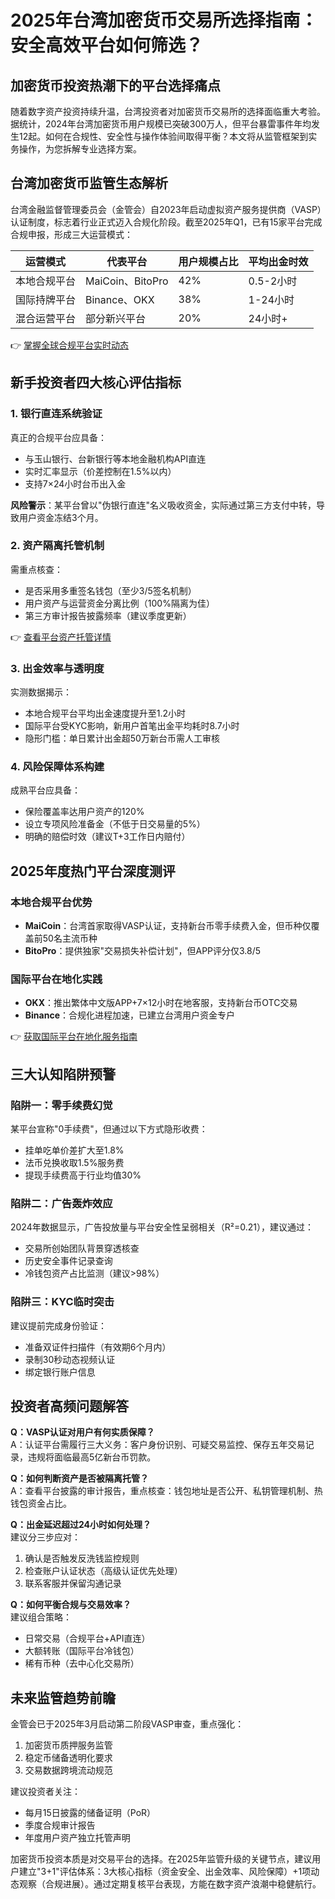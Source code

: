 # 2025年台湾加密货币交易所选择指南：安全高效平台如何筛选？

## 加密货币投资热潮下的平台选择痛点
随着数字资产投资持续升温，台湾投资者对加密货币交易所的选择面临重大考验。据统计，2024年台湾加密货币用户规模已突破300万人，但平台暴雷事件年均发生12起。如何在合规性、安全性与操作体验间取得平衡？本文将从监管框架到实务操作，为您拆解专业选择方案。

## 台湾加密货币监管生态解析
台湾金融监督管理委员会（金管会）自2023年启动虚拟资产服务提供商（VASP）认证制度，标志着行业正式迈入合规化阶段。截至2025年Q1，已有15家平台完成合规申报，形成三大运营模式：

| 运营模式       | 代表平台          | 用户规模占比 | 平均出金时效 |
|----------------|-------------------|--------------|--------------|
| 本地合规平台   | MaiCoin、BitoPro | 42%          | 0.5-2小时    |
| 国际持牌平台   | Binance、OKX     | 38%          | 1-24小时     |
| 混合运营平台   | 部分新兴平台      | 20%          | 24小时+      |

👉 [掌握全球合规平台实时动态](https://bit.ly/okx_welcome)

## 新手投资者四大核心评估指标
### 1. 银行直连系统验证
真正的合规平台应具备：
- 与玉山银行、台新银行等本地金融机构API直连
- 实时汇率显示（价差控制在1.5%以内）
- 支持7×24小时台币出入金

**风险警示**：某平台曾以"伪银行直连"名义吸收资金，实际通过第三方支付中转，导致用户资金冻结3个月。

### 2. 资产隔离托管机制
需重点核查：
- 是否采用多重签名钱包（至少3/5签名机制）
- 用户资产与运营资金分离比例（100%隔离为佳）
- 第三方审计报告披露频率（建议季度更新）

👉 [查看平台资产托管详情](https://bit.ly/okx_welcome)

### 3. 出金效率与透明度
实测数据揭示：
- 本地合规平台平均出金速度提升至1.2小时
- 国际平台受KYC影响，新用户首笔出金平均耗时8.7小时
- 隐形门槛：单日累计出金超50万新台币需人工审核

### 4. 风险保障体系构建
成熟平台应具备：
- 保险覆盖率达用户资产的120%
- 设立专项风险准备金（不低于日交易量的5%）
- 明确的赔偿时效（建议T+3工作日内赔付）

## 2025年度热门平台深度测评
### 本地合规平台优势
- **MaiCoin**：台湾首家取得VASP认证，支持新台币零手续费入金，但币种仅覆盖前50名主流币种
- **BitoPro**：提供独家"交易损失补偿计划"，但APP评分仅3.8/5

### 国际平台在地化实践
- **OKX**：推出繁体中文版APP+7×12小时在地客服，支持新台币OTC交易
- **Binance**：合规化进程加速，已建立台湾用户资金专户

👉 [获取国际平台在地化服务指南](https://bit.ly/okx_welcome)

## 三大认知陷阱预警
### 陷阱一：零手续费幻觉
某平台宣称"0手续费"，但通过以下方式隐形收费：
- 挂单吃单价差扩大至1.8%
- 法币兑换收取1.5%服务费
- 提现手续费高于行业均值30%

### 陷阱二：广告轰炸效应
2024年数据显示，广告投放量与平台安全性呈弱相关（R²=0.21），建议通过：
- 交易所创始团队背景穿透核查
- 历史安全事件记录查询
- 冷钱包资产占比监测（建议>98%）

### 陷阱三：KYC临时突击
建议提前完成身份验证：
- 准备双证件扫描件（有效期6个月内）
- 录制30秒动态视频认证
- 绑定银行账户信息

## 投资者高频问题解答
**Q：VASP认证对用户有何实质保障？**  
A：认证平台需履行三大义务：客户身份识别、可疑交易监控、保存五年交易记录，违规将面临最高5亿新台币罚款。

**Q：如何判断资产是否被隔离托管？**  
A：查看平台披露的审计报告，重点核查：钱包地址是否公开、私钥管理机制、热钱包资金占比。

**Q：出金延迟超过24小时如何处理？**  
建议分三步应对：
1. 确认是否触发反洗钱监控规则
2. 检查账户认证状态（高级认证优先处理）
3. 联系客服并保留沟通记录

**Q：如何平衡合规与交易效率？**  
建议组合策略：
- 日常交易（合规平台+API直连）
- 大额转账（国际平台冷钱包）
- 稀有币种（去中心化交易所）

## 未来监管趋势前瞻
金管会已于2025年3月启动第二阶段VASP审查，重点强化：
1. 加密货币质押服务监管
2. 稳定币储备透明化要求
3. 交易数据跨境流动规范

建议投资者关注：
- 每月15日披露的储备证明（PoR）
- 季度合规审计报告
- 年度用户资产独立托管声明

加密货币投资本质是对交易平台的选择。在2025年监管升级的关键节点，建议用户建立"3+1"评估体系：3大核心指标（资金安全、出金效率、风险保障）+1项动态观察（合规进展）。通过定期复核平台表现，方能在数字资产浪潮中稳健航行。